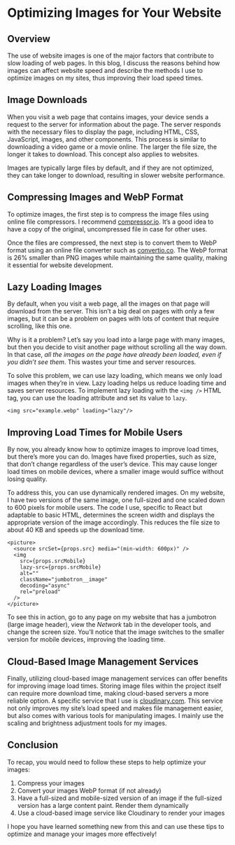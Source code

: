 # Optimizing Images for Your Website

<a id="org399f57f"></a>

## Overview

The use of website images is one of the major factors that contribute to slow
loading of web pages. In this blog, I discuss the reasons behind how images can
affect website speed and describe the methods I use to optimize images on my
sites, thus improving their load speed times.

<a id="orgf7bf7d8"></a>

## Image Downloads

When you visit a web page that contains images, your device sends a request to
the server for information about the page. The server responds with the
necessary files to display the page, including HTML, CSS, JavaScript, images,
and other components. This process is similar to downloading a video game or a
movie online. The larger the file size, the longer it takes to download. This
concept also applies to websites.

Images are typically large files by default, and if they are not optimized, they
can take longer to download, resulting in slower website performance.

<a id="org8bd3abf"></a>

## Compressing Images and WebP Format

To optimize images, the first step is to compress the image files using online
file compressors. I recommend [compressor.io](https://compressor.io/). It&rsquo;s a good idea to have a copy of
the original, uncompressed file in case for other uses.

Once the files are compressed, the next step is to convert them to WebP format
using an online file converter such as [convertio.co](https://convertio.co/). The WebP format is 26%
smaller than PNG images while maintaining the same quality, making it essential
for website development.

<a id="orgfddcddb"></a>

## Lazy Loading Images

By default, when you visit a web page, all the images on that page will download from the server. This isn&rsquo;t a big deal on pages with only a few images, but it can be a problem on pages with lots of content that require scrolling, like this one.

Why is it a problem? Let&rsquo;s say you load into a large page with many images, but
then you decide to visit another page without scrolling all the way down. In
that case, _all the images on the page have already been loaded, even if you
didn&rsquo;t see them_. This wastes your time and server resources.

To solve this problem, we can use lazy loading, which means we only load images
when they&rsquo;re in view. Lazy loading helps us reduce loading time and saves server
resources. To implement lazy loading with the `<img />` HTML tag, you can use the
loading attribute and set its value to `lazy`.

    <img src="example.webp" loading="lazy"/>

<a id="org11b7827"></a>

## Improving Load Times for Mobile Users

By now, you already know how to optimize images to improve load times, but
there&rsquo;s more you can do. Images have fixed properties, such as size, that don&rsquo;t
change regardless of the user&rsquo;s device. This may cause longer load times on
mobile devices, where a smaller image would suffice without losing quality.

To address this, you can use dynamically rendered images. On my website, I have
two versions of the same image, one full-sized and one scaled down to 600 pixels
for mobile users. The code I use, specific to React but adaptable to basic HTML,
determines the screen width and displays the appropriate version of the image
accordingly. This reduces the file size to about 40 KB and speeds up the
download time.

    <picture>
      <source srcSet={props.src} media="(min-width: 600px)" />
      <img
        src={props.srcMobile}
        lazy-src={props.srcMobile}
        alt=""
        className="jumbotron__image"
        decoding="async"
        rel="preload"
      />
    </picture>

To see this in action, go to any page on my website that has a jumbotron (large
image header), view the _Network_ tab in the developer tools, and change the
screen size. You&rsquo;ll notice that the image switches to the smaller version for
mobile devices, improving the loading time.

<a id="orga5b3511"></a>

## Cloud-Based Image Management Services

Finally, utilizing cloud-based image management services can offer benefits for
improving image load times. Storing image files within the project itself can
require more download time, making cloud-based servers a more reliable option. A
specific service that I use is [cloudinary.com](https://cloudinary.com/). This service not only improves my
site&rsquo;s load speed and makes file management easier, but also comes with various
tools for manipulating images. I mainly use the scaling and brightness
adjustment tools for my images.

<a id="org35d8b24"></a>

## Conclusion

To recap, you would need to follow these steps to help optimize your images:

1.  Compress your images
2.  Convert your images WebP format (if not already)
3.  Have a full-sized and mobile-sized version of an image if the full-sized version has a large content paint. Render them dynamically
4.  Use a cloud-based image service like Cloudinary to render your images

I hope you have learned something new from this and can use these tips to optimize and manage your images more effectively!
